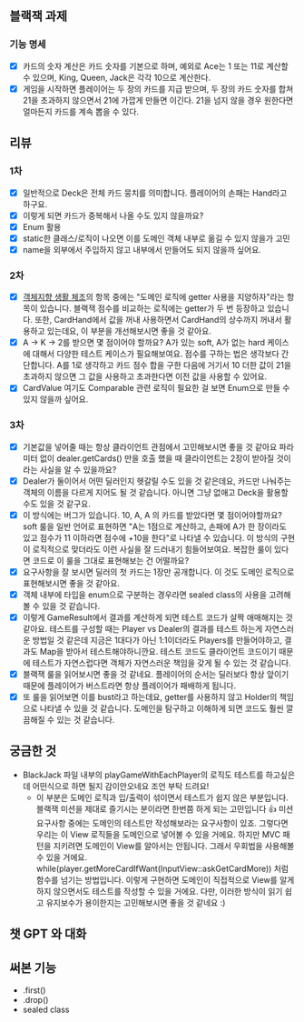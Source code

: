 ## 블랙잭 과제

### 기능 명세
- [x] 카드의 숫자 계산은 카드 숫자를 기본으로 하며, 예외로 Ace는 1 또는 11로 계산할 수 있으며, King, Queen, Jack은 각각 10으로 계산한다.
- [x] 게임을 시작하면 플레이어는 두 장의 카드를 지급 받으며, 두 장의 카드 숫자를 합쳐 21을 초과하지 않으면서 21에 가깝게 만들면 이긴다. 21을 넘지 않을 경우 원한다면 얼마든지 카드를 계속 뽑을 수 있다.

## 리뷰
### 1차
- [x] 일반적으로 Deck은 전체 카드 뭉치를 의미합니다. 플레이어의 손패는 Hand라고 하구요.
- [x] 이렇게 되면 카드가 중복해서 나올 수도 있지 않을까요?
- [x] Enum 활용
- [x] static한 클래스/로직이 나오면 이를 도메인 객체 내부로 옮길 수 있지 않을가 고민
- [x] name을 외부에서 주입하지 않고 내부에서 만들어도 되지 않을까 싶어요.

### 2차
- [x] [객체지향 생활 체조](https://hudi.blog/thoughtworks-anthology-object-calisthenics/)의 항목 중에는 "도메인 로직에 getter 사용을 지양하자"라는 항목이 있습니다. 블랙잭 점수를 비교하는 로직에는 getter가 두 번 등장하고 있습니다.
  또한, CardHand에서 값을 꺼내 사용하면서 CardHand의 상수까지 꺼내서 활용하고 있는데요, 이 부분을 개선해보시면 좋을 것 같아요.
- [x] A -> K -> 2를 받으면 몇 점이어야 할까요? A가 있는 soft, A가 없는 hard 케이스에 대해서 다양한 테스트 케이스가 필요해보여요. 점수를 구하는 법은 생각보다 간단합니다. A를 1로 생각하고 카드 점수 합을 구한 다음에 거기서 10 더한 값이 21을 초과하지 않으면 그 값을 사용하고 초과한다면 이전 값을 사용할 수 있어요.
- [x] CardValue 여기도 Comparable 관련 로직이 필요한 걸 보면 Enum으로 만들 수 있지 않을까 싶어요.

### 3차
- [x] 기본값을 넣어줄 때는 항상 클라이언트 관점에서 고민해보시면 좋을 것 같아요 파라미터 없이 dealer.getCards() 만을 호출 했을 때 클라이언트는 2장이 받아질 것이라는 사실을 알 수 있을까요?
- [x] Dealer가 둘이어서 어떤 딜러인지 헷갈릴 수도 있을 것 같은데요, 카드만 나눠주는 객체의 이름을 다르게 지어도 될 것 같습니다. 아니면 그냥 없애고 Deck을 활용할 수도 있을 것 같구요.
- [x] 이 방식에는 버그가 있습니다. 10, A, A 의 카드를 받았다면 몇 점이어야할까요? soft 룰을 일반 언어로 표현하면 "A는 1점으로 계산하고, 손패에 A가 한 장이라도 있고 점수가 11 이하라면 점수에 +10을 한다"로 나타낼 수 있습니다. 이 방식의 구현이 로직적으로 맞더라도 이런 사실을 잘 드러내기 힘들어보여요. 복잡한 룰이 있다면 코드로 이 룰을 그대로 표현해보는 건 어떨까요?
- [x] 요구사항을 잘 보시면 딜러의 첫 카드는 1장만 공개합니다. 이 것도 도메인 로직으로 표현해보시면 좋을 것 같아요.
- [x] 객체 내부에 타입을 enum으로 구분하는 경우라면 sealed class의 사용을 고려해볼 수 있을 것 같습니다.
- [x] 이렇게 GameResult에서 결과를 계산하게 되면 테스트 코드가 살짝 애매해지는 것 같아요. 테스트를 구성할 때는 Player vs Dealer의 결과를 테스트 하는게 자연스러운 방법일 것 같은데 지금은 1대다가 아닌 1:1이더라도 Players를 만들어야하고, 결과도 Map을 받아서 테스트해야하니깐요. 테스트 코드도 클라이언트 코드이기 때문에 테스트가 자연스럽다면 객체가 자연스러운 책임을 갖게 될 수 있는 것 같습니다.
- [x] 블랙잭 룰을 읽어보시면 좋을 것 같네요. 플레이어의 순서는 딜러보다 항상 앞이기 때문에 플레이어가 버스트라면 항상 플레이어가 패배하게 됩니다.
- [x] 또 룰을 읽어보면 이를 bust라고 하는데요, getter를 사용하지 않고 Holder의 책임으로 나타낼 수 있을 것 같습니다. 도메인을 탐구하고 이해하게 되면 코드도 훨씬 깔끔해질 수 있는 것 같습니다.

## 궁금한 것
- BlackJack 파일 내부의 playGameWithEachPlayer의 로직도 테스트를 하고싶은데 어떤식으로 하면 될지 감이안오네요 조언 부탁 드려요!
  - 이 부분은 도메인 로직과 입/출력이 섞이면서 테스트가 쉽지 않은 부분입니다. 블랙잭 미션을 제대로 즐기시는 분이라면 한번쯤 하게 되는 고민입니다 👍
    미션 요구사항 중에는 도메인의 테스트만 작성해보라는 요구사항이 있죠. 그렇다면 우리는 이 View 로직들을 도메인으로 넣어볼 수 있을 거에요. 하지만 MVC 패턴을 지키려면 도메인이 View를 알아서는 안됩니다. 그래서 우회법을 사용해볼 수 있을 거에요.
    while(player.getMoreCardIfWant(InputView::askGetCardMore)) 처럼 함수를 넘기는 방법입니다. 이렇게 구현하면 도메인이 직접적으로 View를 알게 하지 않으면서도 테스트를 작성할 수 있을 거에요.
    다만, 이러한 방식이 읽기 쉽고 유지보수가 용이한지는 고민해보시면 좋을 것 같네요 :)


## 챗 GPT 와 대화

## 써본 기능
- .first()
- .drop()
- sealed class
